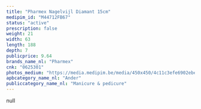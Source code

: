 ```yaml
---
title: "Pharmex Nagelvijl Diamant 15cm"
medipim_id: "M44712FB67"
status: "active"
prescription: false
weight: 21
width: 63
length: 188
depth: 7
publicprice: 9.64
brands_name_nl: "Pharmex"
cnk: "0625301"
photos_medium: "https://media.medipim.be/media/450x450/4c11c3efe6902ebe69d693692a4904d8764a294e.jpg"
apbcategory_name_nl: "Ander"
publiccategory_name_nl: "Manicure & pedicure"
---
```

null
